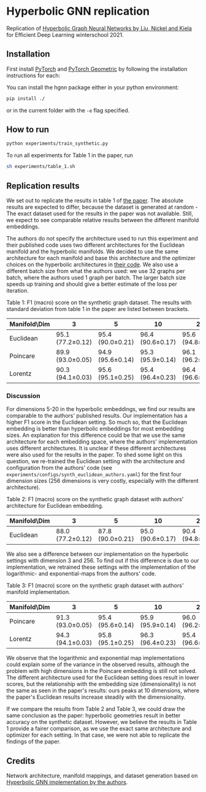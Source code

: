 # Hyperbolic GNN replication

Replication of [Hyperbolic Graph Neural Networks by Liu, Nickel and Kiela](https://arxiv.org/pdf/1910.12892.pdf) for Efficient Deep Learning winterschool 2021.

## Installation
First install [PyTorch](https://pytorch.org) and [PyTorch Geometric](https://pytorch-geometric.readthedocs.io/en/latest/notes/installation.html) by following the installation instructions for each:

You can install the hgnn package either in your python environment:
```bash
pip install ./
```
or in the current folder with the `-e` flag specified.

## How to run
```bash
python experiments/train_synthetic.py
```
To run all experiments for Table 1 in the paper, run
```bash
sh experiments/table_1.sh
```

## Replication results
We set out to replicate the results in table 1 of [the paper](https://arxiv.org/pdf/1910.12892.pdf). The absolute results are expected to differ, because the dataset is generated at random - The exact dataset used for the results in the paper was not available. Still, we expect to see comparable relative results between the different manifold embeddings.

The authors do not specify the architecture used to run this experiment and their published code uses two different architectures for the Euclidean manifold and the hyperbolic manifolds. We decided to use the same architecture for each manifold and base this architecture and the optimizer choices on the hyperbolic architectures in [their code](https://github.com/facebookresearch/hgnn/blob/master/params/SyntheticHyperbolicParams.py). We also use a different batch size from what the authors used: we use 32 graphs per batch, where the authors used 1 graph per batch. The larger batch size speeds up training and should give a better estimate of the loss per iteration.

Table 1: F1 (macro) score on the synthetic graph dataset. The results with standard deviation from table 1 in the paper are listed between brackets.

| Manifold\Dim | 3                | 5                | 10               | 20               | 256              |
|--------------|------------------|------------------|------------------|------------------|------------------|
| Euclidean    | 95.1 (77.2±0.12) | 95.4 (90.0±0.21) | 96.4 (90.6±0.17) | 95.6 (94.8±0.25) | 95.8 (95.3±0.17) |
| Poincare     | 89.9 (93.0±0.05) | 94.9 (95.6±0.14) | 95.3 (95.9±0.14) | 96.1 (96.2±0.06) | 46.3 (93.7±0.05) |
| Lorentz      | 90.3 (94.1±0.03) | 95.6 (95.1±0.25) | 95.4 (96.4±0.23) | 96.4 (96.6±0.22) | 95.8 (95.3±0.28) |

### Discussion
For dimensions 5-20 in the hyperbolic embeddings, we find our results are comparable to the authors' published results. Our implementation has a higher F1 score in the Euclidean setting. So much so, that the Euclidean embedding is better than hyperbolic embeddings for most embedding sizes. An explanation for this difference could be that we use the same architecture for each embedding space, where the authors' implementation uses different architectures. It is unclear if these different architectures were also used for the results in the paper. To shed some light on this question, we re-trained the Euclidean setting with the architecture and configuration from the authors' code (see `experiments/configs/synth_euclidean_authors.yaml`) for the first four dimension sizes (256 dimensions is very costly, especially with the different architecture).

Table 2: F1 (macro) score on the synthetic graph dataset with authors' architecture for Euclidean embedding.

| Manifold\Dim | 3                | 5                | 10               | 20               | 
|--------------|------------------|------------------|------------------|------------------|
| Euclidean    | 88.0 (77.2±0.12) | 87.8 (90.0±0.21) | 95.0 (90.6±0.17) | 90.4 (94.8±0.25) |

We also see a difference between our implementation on the hyperbolic settings with dimension 3 and 256. To find out if this difference is due to our implementation, we retrained these settings with the implementation of the logarithmic- and exponential-maps from the authors' code.

Table 3: F1 (macro) score on the synthetic graph dataset with authors' manifold implementation.

| Manifold\Dim | 3                | 5                | 10               | 20               | 256              |
|--------------|------------------|------------------|------------------|------------------|------------------|
| Poincare     | 91.3 (93.0±0.05) | 95.4 (95.6±0.14) | 95.9 (95.9±0.14) | 96.0 (96.2±0.06) | 65.6 (93.7±0.05) |
| Lorentz      | 94.3 (94.1±0.03) | 95.8 (95.1±0.25) | 96.3 (96.4±0.23) | 95.4 (96.6±0.22) | 94.8 (95.3±0.28) |

We observe that the logarithmic and exponential map implementations could explain some of the variance in the observed results, although the problem with high dimensions in the Poincare embedding is still not solved. The different architecture used for the Euclidean setting does result in lower scores, but the relationship with the embedding size (dimensionality) is not the same as seen in the paper's results: ours peaks at 10 dimensions, where the paper's Euclidean results increase steadily with the dimensionality.

If we compare the results from Table 2 and Table 3, we could draw the same conclusion as the paper: hyperbolic geometries result in better accuracy on the synthetic dataset. However, we believe the results in Table 1 provide a fairer comparison, as we use the exact same architecture and optimizer for each setting. In that case, we were not able to replicate the findings of the paper.

## Credits
Network architecture, manifold mappings, and dataset generation based on [Hyperbolic GNN implementation by the authors](https://github.com/facebookresearch/hgnn).
